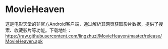 # MovieHeaven

这是电影天堂的非官方Android客户端，通过解析其网页获取影片数据，提供了搜索、收藏影片等功能。下载地址：https://raw.githubusercontent.com/lingzhuzi/MovieHeaven/master/release/MovieHeaven.apk

